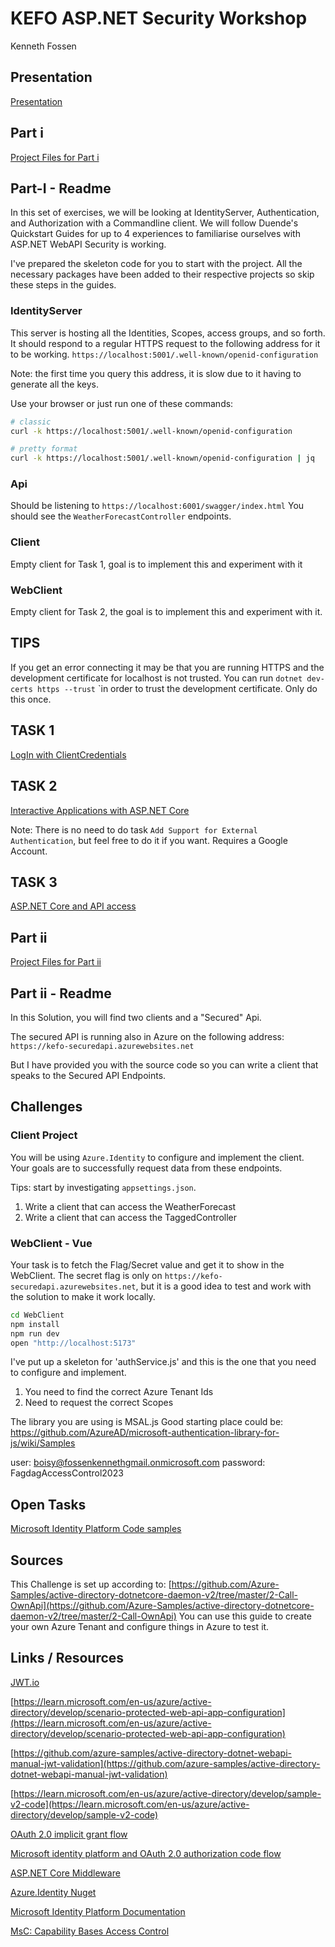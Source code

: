 # KEFO ASP.NET Security Workshop

Kenneth Fossen

## Presentation

[Presentation](presentation)

## Part i

[Project Files for Part i](part-i)

## Part-I - Readme

In this set of exercises, we will be looking at IdentityServer, Authentication, and Authorization with a Commandline client.
We will follow Duende's Quickstart Guides for up to 4 experiences to familiarise ourselves with ASP.NET WebAPI Security is working.

I've prepared the skeleton code for you to start with the project.
All the necessary packages have been added to their respective projects so skip these steps in the guides. 

### IdentityServer

This server is hosting all the Identities, Scopes, access groups, and so forth. 
It should respond to a regular HTTPS request to the following address for it to be working.
`https://localhost:5001/.well-known/openid-configuration`

Note: the first time you query this address, it is slow due to it having to generate all the keys.

Use your browser or just run one of these commands:

```sh
# classic
curl -k https://localhost:5001/.well-known/openid-configuration
```

```sh
# pretty format
curl -k https://localhost:5001/.well-known/openid-configuration | jq
```

### Api

Should be listening to `https://localhost:6001/swagger/index.html`
You should see the `WeatherForecastController` endpoints.

### Client

Empty client for Task 1, goal is to implement this and experiment with it

### WebClient

Empty client for Task 2, the goal is to implement this and experiment with it.

## TIPS

If you get an error connecting it may be that you are running HTTPS and the development certificate for localhost is not trusted. 
You can run `dotnet dev-certs https --trust` `in order to trust the development certificate. 
Only do this once.

## TASK 1

[LogIn with ClientCredentials](https://docs.duendesoftware.com/identityserver/v6/quickstarts/1_client_credentials/)

## TASK 2

[Interactive Applications with ASP.NET Core](https://docs.duendesoftware.com/identityserver/v6/quickstarts/2_interactive/)

Note: There is no need to do task `Add Support for External Authentication`, but feel free to do it if you want. Requires a Google Account.

## TASK 3

[ASP.NET Core and API access](https://docs.duendesoftware.com/identityserver/v6/quickstarts/3_api_access/)

## Part ii

[Project Files for Part ii](part-ii)

## Part ii - Readme

In this Solution, you will find two clients and a "Secured" Api.

The secured API is running also in Azure on the following address:
`https://kefo-securedapi.azurewebsites.net`

But I have provided you with the source code so you can write
a client that speaks to the Secured API Endpoints.

## Challenges

### Client Project

You will be using `Azure.Identity` to configure and implement the client.
Your goals are to successfully request data from these endpoints.

Tips: start by investigating `appsettings.json`.

1. Write a client that can access the WeatherForecast
2. Write a client that can access the TaggedController

### WebClient - Vue

Your task is to fetch the Flag/Secret value and get it to show in the WebClient.
The secret flag is only on `https://kefo-securedapi.azurewebsites.net`,
but it is a good idea to test and work with the solution to make it work locally.

```sh
cd WebClient
npm install
npm run dev
open "http://localhost:5173"
```

I've put up a skeleton for 'authService.js' and this is the 
one that you need to configure and implement.

1. You need to find the correct Azure Tenant Ids
2. Need to request the correct Scopes

The library you are using is MSAL.js
Good starting place could be: https://github.com/AzureAD/microsoft-authentication-library-for-js/wiki/Samples

user: boisy@fossenkennethgmail.onmicrosoft.com
password: FagdagAccessControl2023

## Open Tasks

[Microsoft Identity Platform Code samples](https://learn.microsoft.com/en-us/azure/active-directory/develop/sample-v2-code)

## Sources

This Challenge is set up according to:
[https://github.com/Azure-Samples/active-directory-dotnetcore-daemon-v2/tree/master/2-Call-OwnApi](https://github.com/Azure-Samples/active-directory-dotnetcore-daemon-v2/tree/master/2-Call-OwnApi)
You can use this guide to create your own Azure Tenant and configure things in Azure to test it.

## Links / Resources

[JWT.io](https://jwt.io/)

[https://learn.microsoft.com/en-us/azure/active-directory/develop/scenario-protected-web-api-app-configuration](https://learn.microsoft.com/en-us/azure/active-directory/develop/scenario-protected-web-api-app-configuration)

[https://github.com/azure-samples/active-directory-dotnet-webapi-manual-jwt-validation](https://github.com/azure-samples/active-directory-dotnet-webapi-manual-jwt-validation)

[https://learn.microsoft.com/en-us/azure/active-directory/develop/sample-v2-code](https://learn.microsoft.com/en-us/azure/active-directory/develop/sample-v2-code)

[OAuth 2.0 implicit grant flow](https://learn.microsoft.com/en-us/azure/active-directory/develop/v2-oauth2-implicit-grant-flow)

[Microsoft identity platform and OAuth 2.0 authorization code flow](https://learn.microsoft.com/en-us/azure/active-directory/develop/v2-oauth2-auth-code-flow)

[ASP.NET Core Middleware](https://learn.microsoft.com/en-us/aspnet/core/fundamentals/middleware/?view=aspnetcore-7.0#middleware-order)

[Azure.Identity Nuget](https://www.nuget.org/packages/Azure.Identity)

[Microsoft Identity Platform Documentation](https://learn.microsoft.com/en-us/azure/active-directory/develop/)

[MsC: Capability Bases Access Control](https://github.com/spydx/capability-poc)

